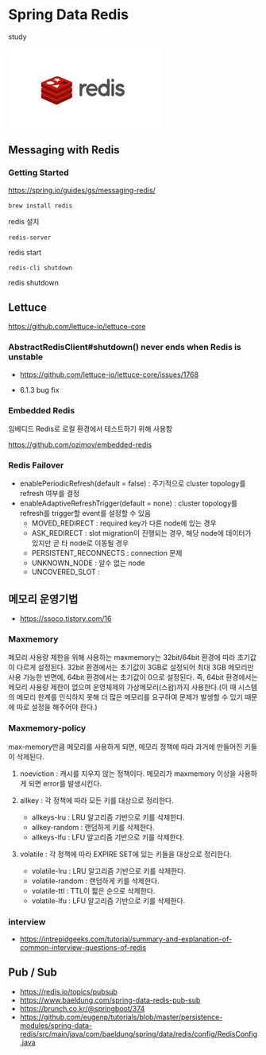 # Spring Data Redis

study

![redis](/doc/redis_.png)


## Messaging with Redis

### Getting Started 

https://spring.io/guides/gs/messaging-redis/


```
brew install redis
```
redis 설치 
```
redis-server
```
redis start

```
redis-cli shutdown
```

redis shutdown


## Lettuce

https://github.com/lettuce-io/lettuce-core

### AbstractRedisClient#shutdown() never ends when Redis is unstable

- https://github.com/lettuce-io/lettuce-core/issues/1768

- 6.1.3 bug fix 




### Embedded Redis

임베디드 Redis로 로컬 환경에서 테스트하기 위해 사용함 

https://github.com/ozimov/embedded-redis

### Redis Failover
- enablePeriodicRefresh(default = false) : 주기적으로 cluster topology를 refresh 여부를 결정 
- enableAdaptiveRefreshTrigger(default = none) : cluster topology를 refresh를 trigger할 event를 설정할 수 있음 
  - MOVED_REDIRECT : required key가 다른 node에 있는 경우 
  - ASK_REDIRECT : slot migration이 진행되는 경우, 해당 node에 데이터가 있지만 곧 타 node로 이동될 경우 
  - PERSISTENT_RECONNECTS : connection 문제
  - UNKNOWN_NODE : 알수 없는 node
  - UNCOVERED_SLOT : 

## 메모리 운영기법

- https://ssoco.tistory.com/16

### Maxmemory

메모리 사용량 제한을 위해 사용하는 maxmemory는 32bit/64bit 환경에 따라 초기값이 다르게 설정된다. 32bit 환경에서는 초기값이 3GB로 설정되어 최대 3GB 메모리만 사용 가능한 반면에, 64bit 환경에서는 초기값이 0으로 설정된다. 즉, 64bit 환경에서는 메모리 사용량 제한이 없으며 운영체제의 가상메모리(스왑)까지 사용한다.(이 때 시스템의 메모리 한계를 인식하지 못해 더 많은 메모리를 요구하여 문제가 발생할 수 있기 때문에 따로 설정을 해주어야 한다.)

### Maxmemory-policy 

max-memory만큼 메모리를 사용하게 되면, 메모리 정책에 따라 과거에 만들어진 키들이 삭제된다.

1. noeviction
: 캐시를 지우지 않는 정책이다. 메모리가 maxmemory 이상을 사용하게 되면 error를 발생시킨다.

2. allkey 
: 각 정책에 따라 모든 키를 대상으로 정리한다.
    - allkeys-lru : LRU 알고리즘 기반으로 키를 삭제한다.
    - allkey-random : 랜덤하게 키를 삭제한다.
    - allkeys-lfu : LFU 알고리즘 기반으로 키를 삭제한다.
3. volatile 
: 각 정책에 따라 EXPIRE SET에 있는 키들을 대상으로 정리한다.
    - volatile-lru : LRU 알고리즘 기반으로 키를 삭제한다.
    - volatile-random : 랜덤하게 키를 삭제한다.
    - volatile-ttl : TTL이 짧은 순으로 삭제한다.
    - volatile-lfu : LFU 알고리즘 기반으로 키를 삭제한다.

    
    

### interview 

- https://intrepidgeeks.com/tutorial/summary-and-explanation-of-common-interview-questions-of-redis

## Pub / Sub

- https://redis.io/topics/pubsub
- https://www.baeldung.com/spring-data-redis-pub-sub
- https://brunch.co.kr/@springboot/374
- https://github.com/eugenp/tutorials/blob/master/persistence-modules/spring-data-redis/src/main/java/com/baeldung/spring/data/redis/config/RedisConfig.java